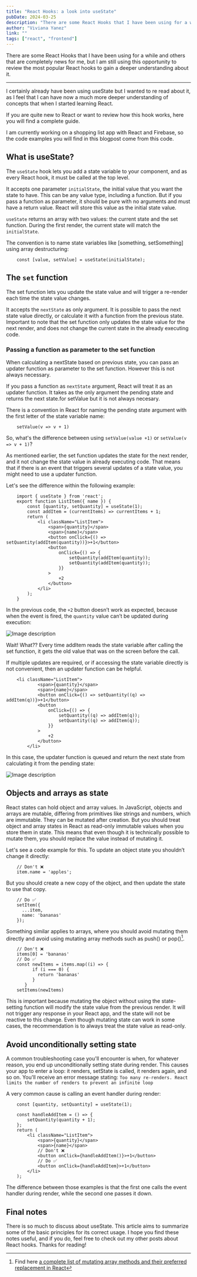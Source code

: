 ```yaml
---
title: "React Hooks: a look into useState"
pubDate: 2024-03-25
description: "There are some React Hooks that I have been using for a while and others that are completely news for me, but I am still using this opportunity to review the most popular React hooks to gain a deeper understanding about it."
author: "Viviana Yanez"
link: ""
tags: ["react", "frontend"]
---
```


There are some React Hooks that I have been using for a while and others that are completely news for me, but I am still using this opportunity to review the most popular React hooks to gain a deeper understanding about it.

---

I certainly already have been using useState but I wanted to re read about it, as I feel that I can have now a much more deeper understanding of concepts that when I started learning React.

If you are quite new to React or want to review how this hook works, here you will find a complete guide.

I am currently working on a shopping list app with React and Firebase, so the code examples you will find in this blogpost come from this code.

## What is useState?

The `useState` hook lets you add a state variable to your component, and as every React hook, it must be called at the top level.

It accepts one parameter `initialState`, the initial value that you want the state to have. This can be any value type, including a function.
But if you pass a function as parameter, it should be pure with no arguments and must have a return value. React will store this value as the initial state value.

`useState` returns an array with two values: the current state and the set function. During the first render, the current state will match the `initialState`.

The convention is to name state variables like [something, setSomething] using array destructuring:

        const [value, setValue] = useState(initialState);

## The `set` function

The set function lets you update the state value and will trigger a re-render each time the state value changes.

It accepts the `nextState` as only argument. It is possible to pass the next state value directly, or calculate it with a function from the previous state.
Important to note that the set function only updates the state value for the next render, and does not change the current state in the already executing code.

### Passing a function as parameter to the set function

When calculating a nextState based on previous state, you can pass an updater function as parameter to the set function. However this is not always necessary.

If you pass a function as `nextState` argument, React will treat it as an updater function. It takes as the only argument the pending state and returns the next state.for setValue but it is not always necesary.

There is a convention in React for naming the pending state argument with the first letter of the state variable name:

        setValue(v => v + 1)

So, what's the difference between using `setValue(value +1)` or `setValue(v => v + 1)`?

As mentioned earlier, the set function updates the state for the next render, and it not change the state value in already executing code. That means that if there is an event that triggers several updates of a state value, you might need to use a updater function.

Let's see the difference within the following example:

        import { useState } from 'react';
        export function ListItem({ name }) {
        	const [quantity, setQuantity] = useState(1);
        	const addItem = (currentItems) => currentItems + 1;
        	return (
        		<li className="ListItem">
        			<span>{quantity}</span>
        			<span>{name}</span>
        			<button onClick={() => setQuantity(addItem(quantity))}>+1</button>
        			<button
        				onClick={() => {
        					setQuantity(addItem(quantity));
        					setQuantity(addItem(quantity));
        				}}
        			>
        				+2
        			</button>
        		</li>
        	);
        }

In the previous code, the `+2` button doesn’t work as expected, because when the event is fired, the `quantity` value can’t be updated during execution:

<div class='blog__illustration'>

![Image description](https://dev-to-uploads.s3.amazonaws.com/uploads/articles/yvbg40sandj46e0lxnkd.gif)

</div>

Wait! What?? Every time addItem reads the state variable after calling the set function, it gets the old value that was on the screen before the call.

If multiple updates are required, or if accessing the state variable directly is not convenient, then an updater function can be helpful.

        <li className="ListItem">
        		<span>{quantity}</span>
        		<span>{name}</span>
        		<button onClick={() => setQuantity((q) => addItem(q))}>+1</button>
        		<button
        			onClick={() => {
        				setQuantity((q) => addItem(q));
        				setQuantity((q) => addItem(q));
        			}}
        		>
        			+2
        		</button>
        	</li>

In this case, the updater function is queued and return the next state from calculating it from the pending state:

<div class='blog__illustration'>

![Image description](https://dev-to-uploads.s3.amazonaws.com/uploads/articles/zg76llavb6ru6s6mwutw.gif)

</div>

## Objects and arrays as state

React states can hold object and array values. In JavaScript, objects and arrays are mutable, differing from primitives like strings and numbers, which are immutable. They can be mutated after creation.
But you should treat object and array states in React as read-only immutable values when you store them in state. This means that even though it is technically possible to mutate them, you should replace the value instead of mutating it.

Let's see a code example for this. To update an object state you shouldn’t change it directly:

        // Don't ❌
        item.name = 'apples';

But you should create a new copy of the object, and then update the state to use that copy.

        // Do ✅
        setItem({
          ...item,
          name: 'bananas'
        });

Something similar applies to arrays, where you should avoid mutating them directly and avoid using mutating array methods such as push() or pop()[^1].

        // Don't ❌
        items[0] = 'bananas'
        // Do ✅
        const newItems = items.map((i) => {
              if (i === 0) {
                return 'bananas'
              }
           }
        setItems(newItems)

This is important because mutating the object without using the state-setting function will modify the state value from the previous render. It will not trigger any response in your React app, and the state will not be reactive to this change. Even though mutating state can work in some cases, the recommendation is to always treat the state value as read-only.

## Avoid unconditionally setting state

A common troubleshooting case you'll encounter is when, for whatever reason, you end up unconditionally setting state during render. This causes your app to enter a loop: it renders, setState is called, it renders again, and so on. You'll receive an error message stating: `Too many re-renders. React limits the number of renders to prevent an infinite loop`

A very common cause is calling an event handler during render:

        const [quantity, setQuantity] = useState(1);

        const handleAddItem = () => {
        	setQuantity(quantity + 1);
        };
        return (
        	<li className="ListItem">
        		<span>{quantity}</span>
        		<span>{name}</span>
        		// Don't ❌
        		<button onClick={handleAddItem()}>+1</button>
        		// Do ✅
        		<button onClick={handleAddItem}>+1</button>
        	</li>
        );

The difference between those examples is that the first one calls the event handler during render, while the second one passes it down.

## Final notes

There is so much to discuss about useState. This article aims to summarize some of the basic principles for its correct usage. I hope you find these notes useful, and if you do, feel free to check out my other posts about React hooks. Thanks for reading!

[^1]: Find here [a complete list of mutating array methods and their preferred replacement in React](https://react.dev/learn/updating-arrays-in-state#updating-arrays-without-mutation)
